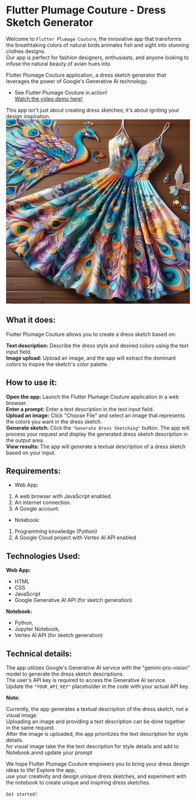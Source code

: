 # Flutter Plumage Couture - Dress Sketch Generator

Welcome to `Flutter Plumage Couture`, the innovative app that transforms the breathtaking colors of natural birds animales fish and sight into stunning clothes designs.<br> Our app is perfect for fashion designers, enthusiasts, and anyone looking to infuse the natural beauty of avian hues into

Flutter Plumage Couture application, a dress sketch generator that leverages the power of Google's Generative AI technology.

- See Flutter Plumage Couture in action!<br>
[Watch the video demo here!](https://youtu.be/6RIwCgo-6iM?t=18)

This app isn't just about creating dress sketches; it's about igniting your design inspiration. <br>
![Flutter Plumage Couture Screenshot](./Dress%20Sketch/output_image_0%20(26).png)

## What it does:

Flutter Plumage Couture allows you to create a dress sketch based on:

**Text description:** Describe the dress style and desired colors using the text input field.<br>
**Image upload:** Upload an image, and the app will extract the dominant colors to inspire the sketch's color palette.

## How to use it:

**Open the app:** Launch the Flutter Plumage Couture application in a web browser.<br>
**Enter a prompt:** Enter a text description in the text input field.<br>
**Upload an image:** Click "Choose File" and select an image that represents the colors you want in the dress sketch.<br>
**Generate sketch:**  Click the `"Generate Dress Sketching"` button. The app will process your request and display the generated dress sketch description in the output area.<br>
**View results:** The app will generate a textual description of a dress sketch based on your input.<br>

## Requirements:


- Web App:
1. A web browser with JavaScript enabled.
2. An internet connection.
3. A Google account.

- Notebook:
1. Programming knowledge (Python)
2. A Google Cloud project with Vertex AI API enabled

## Technologies Used:
**Web App:**
- HTML
- CSS
- JavaScript
- Google Generative AI API (for sketch generation)

**Notebook:**
- Python,
- Jupyter Notebook,
- Vertex AI API (for sketch generation)


## Technical details:

The app utilizes Google's Generative AI service with the "gemini-pro-vision" model to generate the dress sketch descriptions.<br>
The user's API key is required to access the Generative AI service. <br>
Update the `"YOUR_API_KEY"` placeholder in the code with your actual API key.<br>

**Note:**

Currently, the app generates a textual description of the dress sketch, not a visual image.<br>
Uploading an image and providing a text description can be done together in the same request. <br>
After the image is uploaded, the app prioritizes the text description for style details.<br>
for visual image take the the text description for style details and add to Notebook annd update your prompt



We hope Flutter Plumage Couture empowers you to bring your dress design ideas to life! Explore the app, <br> use your creativity and design unique dress sketches, and experiment with the notebook to create unique and inspiring dress sketches.

``Get started!``